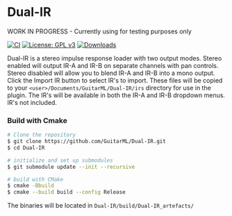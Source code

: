 # Dual-IR

WORK IN PROGRESS - Currently using for testing purposes only

[![CI](https://github.com/GuitarML/Dual-IR/actions/workflows/cmake.yml/badge.svg)](https://github.com/GuitarML/Dual-IR/actions/workflows/cmake.yml) [![License: GPL v3](https://img.shields.io/badge/License-GPLv3-brightgreen.svg)](https://www.gnu.org/licenses/gpl-3.0) [![Downloads](https://img.shields.io/github/downloads/GuitarML/Dual-IR/total)](https://somsubhra.github.io/github-release-stats/?username=GuitarML&repository=Dual-IR&page=1&per_page=30)

Dual-IR is a stereo impulse response loader with two output modes. Stereo enabled will output IR-A and IR-B on separate channels with pan controls. Stereo disabled will allow you to blend IR-A and IR-B into a mono output. Click the Import IR button to select IR's to import. These files will be copied to your ```<user>/Documents/GuitarML/Dual-IR/irs``` directory for use in the plugin. The IR's will be available in both the IR-A and IR-B dropdown menus. IR's not included. 


### Build with Cmake

```bash
# Clone the repository
$ git clone https://github.com/GuitarML/Dual-IR.git
$ cd Dual-IR

# initialize and set up submodules
$ git submodule update --init --recursive

# build with CMake
$ cmake -Bbuild
$ cmake --build build --config Release
```
The binaries will be located in `Dual-IR/build/Dual-IR_artefacts/`

